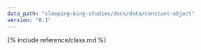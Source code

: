```yaml
---
data_path: "sleeping-king-studios/docs/data/constant-object"
version: "0.1"
---
```


{% include reference/class.md %}
